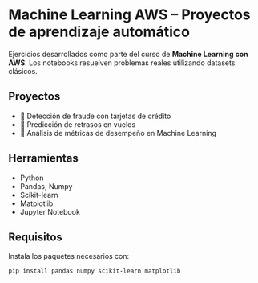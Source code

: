 # Machine Learning AWS – Proyectos de aprendizaje automático

Ejercicios desarrollados como parte del curso de **Machine Learning con AWS**. Los notebooks resuelven problemas reales utilizando datasets clásicos.

## Proyectos

- 📌 Detección de fraude con tarjetas de crédito
- 📌 Predicción de retrasos en vuelos
- 📌 Análisis de métricas de desempeño en Machine Learning

## Herramientas

- Python
- Pandas, Numpy
- Scikit-learn
- Matplotlib
- Jupyter Notebook

## Requisitos

Instala los paquetes necesarios con:

```bash
pip install pandas numpy scikit-learn matplotlib
